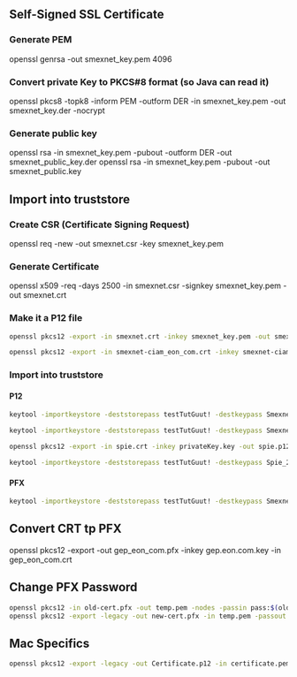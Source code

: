 ## Self-Signed SSL Certificate

### Generate PEM
openssl genrsa -out smexnet_key.pem 4096

### Convert private Key to PKCS#8 format (so Java can read it)
openssl pkcs8 -topk8 -inform PEM -outform DER -in smexnet_key.pem -out smexnet_key.der -nocrypt

### Generate public key
openssl rsa -in smexnet_key.pem -pubout -outform DER -out smexnet_public_key.der
openssl rsa -in smexnet_key.pem -pubout -out smexnet_public.key

## Import into truststore

### Create CSR (Certificate Signing Request)
openssl req -new -out smexnet.csr -key smexnet_key.pem

### Generate Certificate
openssl x509 -req -days 2500 -in smexnet.csr -signkey smexnet_key.pem -out smexnet.crt

### Make it a P12 file
```sh
openssl pkcs12 -export -in smexnet.crt -inkey smexnet_key.pem -out smexnet.p12 -name smexnet-dev -CAfile ca.crt -caname root
```

```sh
openssl pkcs12 -export -in smexnet-ciam_eon_com.crt -inkey smexnet-ciam_eon_com.key -out smexnet-prod.p12 -name smexnet-prod -CAfile ca.crt -caname root
```

### Import into truststore

#### P12
```sh
keytool -importkeystore -deststorepass testTutGuut! -destkeypass Smexnet_2021 -destkeystore truststore.jks -srckeystore smexnet.p12 -srcstoretype PKCS12 -srcstorepass Smexnet_2021  -alias smexnet-dev
```

```sh
keytool -importkeystore -deststorepass testTutGuut! -destkeypass Smexnet_Prod_2021 -destkeystore truststore.jks -srckeystore smexnet-prod.p12 -srcstoretype PKCS12 -srcstorepass Smexnet_Prod_2021  -alias smexnet-prod
```

```sh
openssl pkcs12 -export -in spie.crt -inkey privateKey.key -out spie.p12 -name spie-dev -CAfile ca.crt -caname root

keytool -importkeystore -deststorepass testTutGuut! -destkeypass Spie_2021 -destkeystore truststore.jks -srckeystore spie.p12 -srcstoretype PKCS12 -srcstorepass Spie_2021  -alias spie-dev
```

#### PFX

```sh
keytool -importkeystore -deststorepass testTutGuut! -destkeypass Smexnet_Prod_2021 -destkeystore truststore.jks -srckeystore smexnet-prod.p12 -srcstoretype PKCS12 -srcstorepass Smexnet_Prod_2021  -alias smexnet-prod
```


## Convert CRT tp PFX

openssl pkcs12 -export -out gep_eon_com.pfx -inkey gep.eon.com.key -in gep_eon_com.crt

## Change PFX Password

```sh
openssl pkcs12 -in old-cert.pfx -out temp.pem -nodes -passin pass:$(old_password)
openssl pkcs12 -export -legacy -out new-cert.pfx -in temp.pem -passout pass:$(new_password)
```

## Mac Specifics

```sh
openssl pkcs12 -export -legacy -out Certificate.p12 -in certificate.pem -inkey key.pem
```
